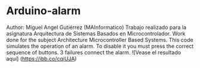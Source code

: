 # Arduino-alarm
Author: Miguel Angel Gutiérrez (MAInformatico)
Trabajo realizado para la asignatura Arquitectura de Sistemas Basados en Microcontrolador.
Work done for the subject Architecture Microcontroller Based Systems.
This code simulates the operation of an alarm. To disable it you must press the correct sequence of buttons. 3 failures connect the alarm.
![Vease el resultado aquí] (https://ibb.co/cqiUJA)
